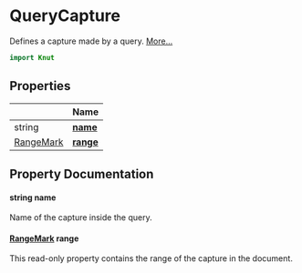 # QueryCapture

Defines a capture made by a query. [More...](#detailed-description)

```qml
import Knut
```

## Properties

| | Name |
|-|-|
|string|**[name](#name)**|
|[RangeMark](../knut/rangemark.md)|**[range](#range)**|

## Property Documentation

#### <a name="name"></a>string **name**

Name of the capture inside the query.

#### <a name="range"></a>[RangeMark](../knut/rangemark.md) **range**

This read-only property contains the range of the capture in the document.
